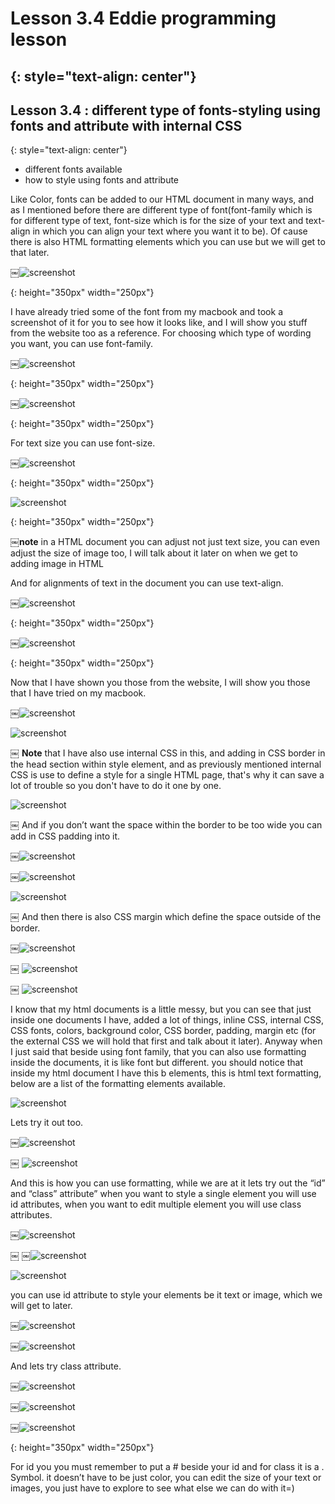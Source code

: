 # Lesson 3.4 Eddie programming lesson
{: style="text-align: center"}
-------------------------------------

## Lesson 3.4 : different type of fonts-styling using fonts and attribute with internal CSS
{: style="text-align: center"}

- different fonts available
- how to style using fonts and attribute

Like Color, fonts can be added to our HTML document in many ways, and as I mentioned before there are different type of font(font-family which is for different type of text, font-size which is for the size of your text and text-align in which you can align your text where you want it to be). Of cause there is also HTML formatting elements which you can use but we will get to that later.

￼![screenshot][id]

[id]:/images/Lesson3.4/Photo1.png
{: height="350px" width="250px"}

I have already tried some of the font from my macbook and took a screenshot of it for you to see how it looks like, and I will show you stuff from the website too as a reference.
For choosing which type of wording you want, you can use font-family.

￼![screenshot][id1]

[id1]:/images/Lesson3.4/Photo2.png
{: height="350px" width="250px"}

￼![screenshot][id2]

[id2]:/images/Lesson3.4/Photo3.png
{: height="350px" width="250px"}

For text size you can use font-size.

￼![screenshot][id3]

[id3]:/images/Lesson3.4/Photo4.png
{: height="350px" width="250px"}

![screenshot][id4]

[id4]:/images/Lesson3.4/Photo5.png
{: height="350px" width="250px"}

￼**note** in a HTML document you can adjust not just text size, you can even adjust the size of image too, I will talk about it later on when we get to adding image in HTML

And for alignments of text in the document you can use text-align.

￼![screenshot][id5]

[id5]:/images/Lesson3.4/Photo6.png
{: height="350px" width="250px"}

￼![screenshot][id6]

[id6]:/images/Lesson3.4/Photo7.png
{: height="350px" width="250px"}

Now that I have shown you those from the website, I will show you those that I have tried on my macbook.

￼![screenshot][id7]

[id7]:/images/Lesson3.4/Photo8.png

![screenshot][id8]

[id8]:/images/Lesson3.4/Photo9.png
￼
**Note** that I have also use internal CSS in this, and adding in CSS border in the head section within style element, and as previously mentioned internal CSS is use to define a style for a single HTML page, that's why it can save a lot of trouble so you don't have to do it one by one.

![screenshot][id9]

[id9]:/images/Lesson3.4/Photo10.png
￼
And if you don’t want the space within the border to be too wide you can add in CSS padding into it.

￼![screenshot][id10]

[id10]:/images/Lesson3.4/Photo11.png

￼![screenshot][id11]

[id11]:/images/Lesson3.4/Photo12.png

![screenshot][id12]

[id12]:/images/Lesson3.4/Photo13.png
￼
And then there is also CSS margin which define the space outside of the border.

￼![screenshot][id13]

[id13]:/images/Lesson3.4/Photo14.png
￼
![screenshot][id14]

[id14]:/images/Lesson3.4/Photo15.png
￼
![screenshot][id15]

[id15]:/images/Lesson3.4/Photo16.png

I know that my html documents is a little messy, but you can see that just inside one documents I have, added a lot of things, inline CSS, internal CSS, CSS fonts, colors, background color, CSS border, padding, margin etc (for the external CSS we will hold that first and talk about it later).
Anyway when I just said that beside using font family, that you can also use formatting inside the documents, it is like font but different. you should notice that inside my html document I have this b elements, this is html text formatting, below are a list of the formatting elements available.

![screenshot][id16]

[id16]:/images/Lesson3.4/Photo17.png

Lets try it out too.

￼![screenshot][id17]

[id17]:/images/Lesson3.4/Photo18.png
￼
![screenshot][id18]

[id18]:/images/Lesson3.4/Photo19.png

And this is how you can use formatting, while we are at it lets try out the “id” and “class” attribute” when you want to style a single element you will use id attributes, when you want to edit multiple element you will use class attributes.

￼![screenshot][id19]

[id19]:/images/Lesson3.4/Photo20.png
￼
￼![screenshot][id20]

[id20]:/images/Lesson3.4/Photo21.png

![screenshot][id21]

[id21]:/images/Lesson3.4/Photo22.png

you can use id attribute to style your elements be it text or image, which we will get to later.

￼![screenshot][id22]

[id22]:/images/Lesson3.4/Photo23.png

￼![screenshot][id23]

[id23]:/images/Lesson3.4/Photo24.png

And lets try class attribute.

￼![screenshot][id24]

[id24]:/images/Lesson3.4/Photo25.png

￼![screenshot][id25]

[id25]:/images/Lesson3.4/Photo26.png

￼![screenshot][id26]

[id26]:/images/Lesson3.4/Photo27.png
{: height="350px" width="250px"}

For id you you must remember to put a # beside your id and for class it is a . Symbol. it doesn’t have to be just color, you can edit the size of your text or images, you just have to explore to see what else we can do with it=)
